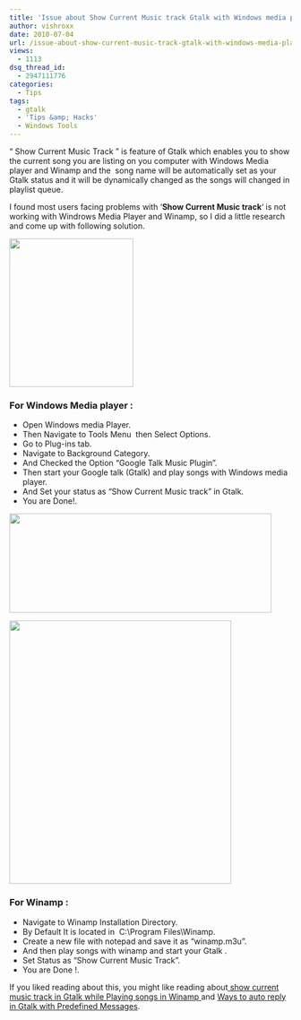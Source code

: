 ```yaml
---
title: 'Issue about Show Current Music track Gtalk with Windows media player and Winamp [Solved]'
author: vishroxx
date: 2010-07-04
url: /issue-about-show-current-music-track-gtalk-with-windows-media-player-and-winamp-solved/
views:
  - 1113
dsq_thread_id:
  - 2947111776
categories:
  - Tips
tags:
  - gtalk
  - 'Tips &amp; Hacks'
  - Windows Tools
---
```

“ Show Current Music Track ” is feature of Gtalk which enables you to show the current song you are listing on you computer with Windows Media player and Winamp and the  song name will be automatically set as your  Gtalk status and it will be dynamically changed as the songs will changed in playlist queue.

I found most users facing problems with &#8216;**Show Current Music track**&#8216; is not working with Windrows Media Player and Winamp, so I did a little research and come up with following solution.

<a rel="attachment wp-att-27456" href="http://devilsworkshop.org/issue-about-show-current-music-track-gtalk-with-windows-media-player-and-winamp-solved/dddshow-current-music-track/"><img class="aligncenter size-full wp-image-27456" src="http://cdn.devilsworkshop.org/files/2010/06/dddshow-current-music-track.jpg" alt="" width="221" height="265" /></a>

### For Windows Media player :

  * Open Windows media Player.
  * Then Navigate to Tools Menu  then Select Options.
  * Go to Plug-ins tab.
  * Navigate to Background Category.
  * And Checked the Option “Google Talk Music Plugin”.
  * Then start your Google talk (Gtalk) and play songs with Windows media player.
  * And Set your status as “Show Current Music track” in Gtalk.
  * You are Done!.

<a rel="attachment wp-att-27458" href="http://devilsworkshop.org/issue-about-show-current-music-track-gtalk-with-windows-media-player-and-winamp-solved/final1/"><img class="aligncenter size-full wp-image-27458" src="http://cdn.devilsworkshop.org/files/2010/06/final1.jpg" alt="" width="468" height="177" /></a>

<a rel="attachment wp-att-27459" href="http://devilsworkshop.org/issue-about-show-current-music-track-gtalk-with-windows-media-player-and-winamp-solved/dddfinal/"><img class="aligncenter size-full wp-image-27459" src="http://cdn.devilsworkshop.org/files/2010/06/dddfinal.jpg" alt="" width="396" height="470" /></a>

### For Winamp :

  * Navigate to Winamp Installation Directory.
  * By Default It is located in  C:\Program Files\Winamp.
  * Create a new file with notepad and save it as “winamp.m3u”.
  * And then play songs with winamp and start your Gtalk .
  * Set Status as “Show Current Music Track”.
  * You are Done !.

If you liked reading about this, you might like reading about[ show current music track in Gtalk while Playing songs in Winamp ][1]and [Ways to auto reply in Gtalk with Predefined Messages][2].

 [1]: http://devilsworkshop.org/show-current-music-track-in-gtalk-while-playing-songs-in-winamp/ "Permanent Link: Refresh page automatically with  Firefox browser"
 [2]: devilsworkshop.org/ways-to-auto-reply-in-gtalk-with-predefined-messages/
